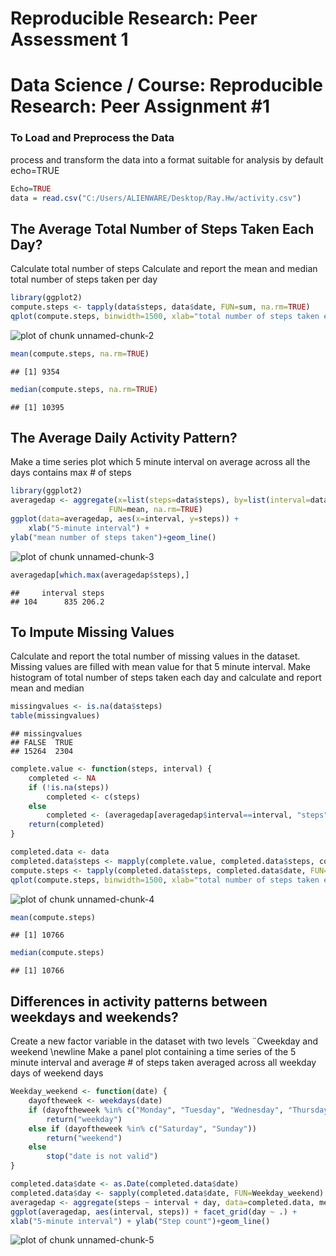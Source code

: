 # Reproducible Research: Peer Assessment 1

# Data Science / Course: Reproducible Research: Peer Assignment #1
### **To Load and Preprocess the Data**
process and transform the data into a format suitable for analysis by default echo=TRUE

```r
Echo=TRUE
data = read.csv("C:/Users/ALIENWARE/Desktop/Ray.Hw/activity.csv")
```
## **The Average Total Number of Steps Taken Each Day?**
Calculate total number of steps
Calculate and report the mean and median total number of steps taken per day


```r
library(ggplot2)
compute.steps <- tapply(data$steps, data$date, FUN=sum, na.rm=TRUE)
qplot(compute.steps, binwidth=1500, xlab="total number of steps taken each day",ylab="number",color="cyl")
```

![plot of chunk unnamed-chunk-2](PA1_template_files/figure-html/unnamed-chunk-2.png) 

```r
mean(compute.steps, na.rm=TRUE)
```

```
## [1] 9354
```

```r
median(compute.steps, na.rm=TRUE)
```

```
## [1] 10395
```
## **The Average Daily Activity Pattern?**
Make a time series plot which 5 minute interval on average across all the days contains max # of steps

```r
library(ggplot2)
averagedap <- aggregate(x=list(steps=data$steps), by=list(interval=data$interval),
                      FUN=mean, na.rm=TRUE)
ggplot(data=averagedap, aes(x=interval, y=steps)) +
    xlab("5-minute interval") +
ylab("mean number of steps taken")+geom_line()
```

![plot of chunk unnamed-chunk-3](PA1_template_files/figure-html/unnamed-chunk-3.png) 

```r
averagedap[which.max(averagedap$steps),]
```

```
##     interval steps
## 104      835 206.2
```
## **To Impute Missing Values**
Calculate and report the total number of missing values in the dataset. Missing values are filled with mean value for that 5 minute interval. Make histogram of total number of steps taken each day and calculate and report mean and median

```r
missingvalues <- is.na(data$steps)
table(missingvalues)
```

```
## missingvalues
## FALSE  TRUE 
## 15264  2304
```

```r
complete.value <- function(steps, interval) {
    completed <- NA
    if (!is.na(steps))
        completed <- c(steps)
    else
        completed <- (averagedap[averagedap$interval==interval, "steps"])
    return(completed)
}

completed.data <- data
completed.data$steps <- mapply(complete.value, completed.data$steps, completed.data$interval)
compute.steps <- tapply(completed.data$steps, completed.data$date, FUN=sum)
qplot(compute.steps, binwidth=1500, xlab="total number of steps taken each day",ylab="number",color="cyl")
```

![plot of chunk unnamed-chunk-4](PA1_template_files/figure-html/unnamed-chunk-4.png) 

```r
mean(compute.steps)
```

```
## [1] 10766
```

```r
median(compute.steps)
```

```
## [1] 10766
```
## **Differences in activity patterns between weekdays and weekends?**
Create a new factor variable in the dataset with two levels ¨Cweekday and weekend \newline
Make a panel plot containing a time series of the 5 minute interval and average # of steps taken averaged across all weekday days of weekend days


```r
Weekday_weekend <- function(date) {
    dayoftheweek <- weekdays(date)
    if (dayoftheweek %in% c("Monday", "Tuesday", "Wednesday", "Thursday", "Friday"))
        return("weekday")
    else if (dayoftheweek %in% c("Saturday", "Sunday"))
        return("weekend")
    else
        stop("date is not valid")
}

completed.data$date <- as.Date(completed.data$date)
completed.data$day <- sapply(completed.data$date, FUN=Weekday_weekend)
averagedap <- aggregate(steps ~ interval + day, data=completed.data, mean)
ggplot(averagedap, aes(interval, steps)) + facet_grid(day ~ .) +
xlab("5-minute interval") + ylab("Step count")+geom_line()
```

![plot of chunk unnamed-chunk-5](PA1_template_files/figure-html/unnamed-chunk-5.png) 
